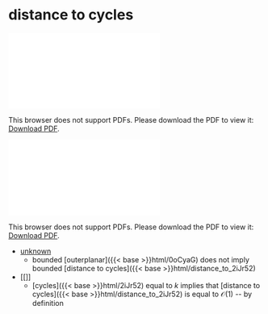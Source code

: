 # distance to cycles




<object data="../local_distance_to_2iJr52.pdf" type="application/pdf" width="100%" height="480px"><embed src="../local_distance_to_2iJr52.pdf"><p>This browser does not support PDFs. Please download the PDF to view it: <a href="../local_distance_to_2iJr52.pdf">Download PDF</a>.</p></embed></object>


<object data="../inclusions_distance_to_2iJr52.pdf" type="application/pdf" width="100%" height="480px"><embed src="../inclusions_distance_to_2iJr52.pdf"><p>This browser does not support PDFs. Please download the PDF to view it: <a href="../inclusions_distance_to_2iJr52.pdf">Download PDF</a>.</p></embed></object>

*  [unknown](#)
    * bounded [outerplanar]({{< base >}}html/0oCyaG) does not imply bounded [distance to cycles]({{< base >}}html/distance_to_2iJr52)
*  [[]]
    * [cycles]({{< base >}}html/2iJr52) equal to $k$ implies that [distance to cycles]({{< base >}}html/distance_to_2iJr52) is equal to $\mathcal O(1)$ -- by definition